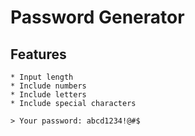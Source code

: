 # Password Generator
## Features
    * Input length
    * Include numbers
    * Include letters
    * Include special characters

    > Your password: abcd1234!@#$